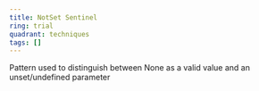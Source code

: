 ```yaml
---
title: NotSet Sentinel
ring: trial
quadrant: techniques
tags: []
---
```


Pattern used to distinguish between None as a valid value and an unset/undefined parameter
